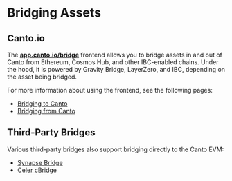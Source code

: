 # Bridging Assets

## Canto.io

The [**app.canto.io/bridge**](https://app.canto.io/bridge) frontend allows you to bridge assets in and out of Canto from Ethereum, Cosmos Hub, and other IBC-enabled chains. Under the hood, it is powered by Gravity Bridge, LayerZero, and IBC, depending on the asset being bridged.

For more information about using the frontend, see the following pages:

* [Bridging to Canto](to-canto.md)
* [Bridging from Canto](from-canto.md)

## Third-Party Bridges

Various third-party bridges also support bridging directly to the Canto EVM:

* [Synapse Bridge](synapse.md)
* [Celer cBridge](celer.md)
